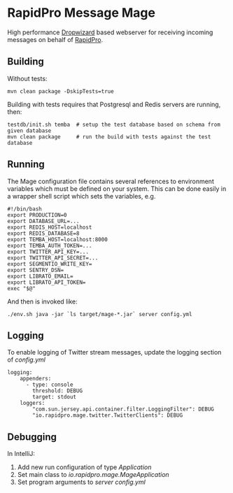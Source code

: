 RapidPro Message Mage
=====================

High performance [Dropwizard](https://dropwizard.github.io/dropwizard) based webserver for receiving incoming messages
on behalf of [RapidPro](https://github.com/rapidpro/rapidpro).

Building
--------

Without tests:

    mvn clean package -DskipTests=true

Building with tests requires that Postgresql and Redis servers are running, then:

    testdb/init.sh temba  # setup the test database based on schema from given database
    mvn clean package     # run the build with tests against the test database

Running
-------
The Mage configuration file contains several references to environment variables which must be defined on your system.
This can be done easily in a wrapper shell script which sets the variables, e.g.

    #!/bin/bash
    export PRODUCTION=0
    export DATABASE_URL=...
    export REDIS_HOST=localhost
    export REDIS_DATABASE=8
    export TEMBA_HOST=localhost:8000
    export TEMBA_AUTH_TOKEN=...
    export TWITTER_API_KEY=...
    export TWITTER_API_SECRET=...
    export SEGMENTIO_WRITE_KEY=
    export SENTRY_DSN=
    export LIBRATO_EMAIL=
    export LIBRATO_API_TOKEN=
    exec "$@"

And then is invoked like:

    ./env.sh java -jar `ls target/mage-*.jar` server config.yml

Logging
-------
To enable logging of Twitter stream messages, update the logging section of _config.yml_

    logging:
        appenders:
          - type: console
            threshold: DEBUG
            target: stdout
        loggers:
            "com.sun.jersey.api.container.filter.LoggingFilter": DEBUG
            "io.rapidpro.mage.twitter.TwitterClients": DEBUG

Debugging
---------
In IntelliJ:

1. Add new run configuration of type _Application_
2. Set main class to _io.rapidpro.mage.MageApplication_
3. Set program arguments to _server config.yml_ 

